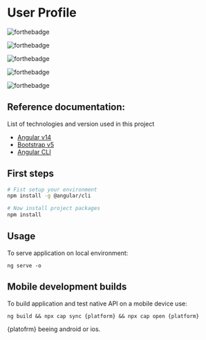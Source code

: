 # User Profile

![forthebadge](https://forthebadge.com/images/badges/built-with-love.svg)

![forthebadge](https://forthebadge.com/images/badges/built-by-developers.svg)

![forthebadge](https://forthebadge.com/images/badges/made-with-typescript.svg)

![forthebadge](https://forthebadge.com/images/badges/makes-people-smile.svg)

![forthebadge](https://forthebadge.com/images/badges/powered-by-overtime.svg)

## Reference documentation:

List of technologies and version used in this project

- [Angular v14](https://angular.io/docs)
- [Bootstrap v5](https://getbootstrap.com/docs/5.0/getting-started/introduction/)
- [Angular CLI](https://angular.io/cli)

## First steps

```bash
# Fist setup your environment
npm install -g @angular/cli

# Now install project packages
npm install
```

## Usage

To serve application on local environment:

    ng serve -o

## Mobile development builds

To build application and test native API on a mobile device use:

    ng build && npx cap sync {platform} && npx cap open {platform}

{platofrm} beeing android or ios.
